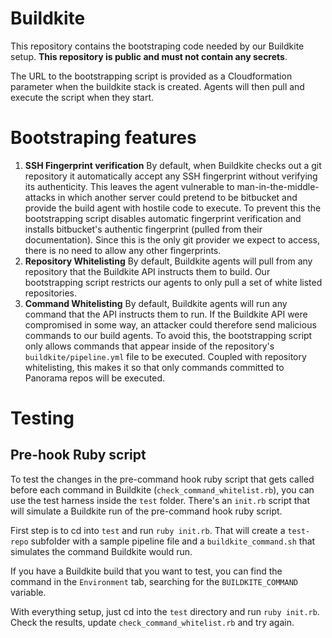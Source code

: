 # Buildkite
This repository contains the bootstraping code needed by our Buildkite setup.
**This repository is public and must not contain any secrets**.

The URL to the bootstrapping script is provided as a Cloudformation parameter
when the buildkite stack is created. Agents will then pull and execute the
script when they start.

# Bootstraping features

1. **SSH Fingerprint verification** By default, when Buildkite checks out a git
   repository it automatically accept any SSH fingerprint without verifying its
   authenticity. This leaves the agent vulnerable to man-in-the-middle-attacks
   in which another server could pretend to be bitbucket and provide the build
   agent with hostile code to execute. To prevent this the bootstrapping script
   disables automatic fingerprint verification and installs bitbucket's
   authentic fingerprint (pulled from their documentation). Since this is the
   only git provider we expect to access, there is no need to allow any other
   fingerprints.
2. **Repository Whitelisting** By default, Buildkite agents will pull from any
   repository that the Buildkite API instructs them to build. Our bootstrapping
   script restricts our agents to only pull a set of white listed repositories.
3. **Command Whitelisting** By default, Buildkite agents will run any command
   that the API instructs them to run. If the Buildkite API were compromised in
   some way, an attacker could therefore send malicious commands to our build
   agents. To avoid this, the bootstrapping script only allows commands that
   appear inside of the repository's ``buildkite/pipeline.yml`` file to be
   executed. Coupled with repository whitelisting, this makes it so that only
   commands committed to Panorama repos will be executed.

# Testing

## Pre-hook Ruby script

To test the changes in the pre-command hook ruby script that gets called before
each command in Buildkite (`check_command_whitelist.rb`), you can use the test
harness inside the `test` folder. There's an `init.rb` script that will simulate
a Buildkite run of the pre-command hook ruby script.

First step is to cd into `test` and run `ruby init.rb`. That will create a
`test-repo` subfolder with a sample pipeline file and a `buildkite_command.sh`
that simulates the command Buildkite would run.

If you have a Buildkite build that you want to test, you can find the command in
the `Environment` tab, searching for the `BUILDKITE_COMMAND` variable.

With everything setup, just cd into the `test` directory and run `ruby init.rb`.
Check the results, update `check_command_whitelist.rb` and try again.
